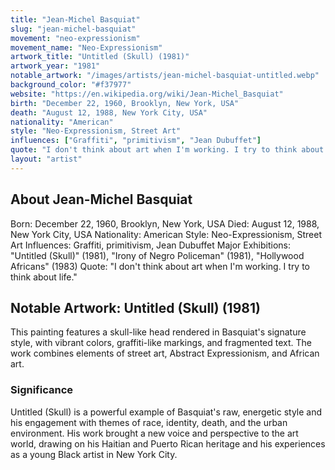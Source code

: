 ```yaml
---
title: "Jean-Michel Basquiat"
slug: "jean-michel-basquiat"
movement: "neo-expressionism"
movement_name: "Neo-Expressionism"
artwork_title: "Untitled (Skull) (1981)"
artwork_year: "1981"
notable_artwork: "/images/artists/jean-michel-basquiat-untitled.webp"
background_color: "#f37977"
website: "https://en.wikipedia.org/wiki/Jean-Michel_Basquiat"
birth: "December 22, 1960, Brooklyn, New York, USA"
death: "August 12, 1988, New York City, USA"
nationality: "American"
style: "Neo-Expressionism, Street Art"
influences: ["Graffiti", "primitivism", "Jean Dubuffet"]
quote: "I don't think about art when I'm working. I try to think about life."
layout: "artist"
---
```


## About Jean-Michel Basquiat

Born: December 22, 1960, Brooklyn, New York, USA Died: August 12, 1988, New York City, USA Nationality: American Style: Neo-Expressionism, Street Art Influences: Graffiti, primitivism, Jean Dubuffet Major Exhibitions: "Untitled (Skull)" (1981), "Irony of Negro Policeman" (1981), "Hollywood Africans" (1983) Quote: "I don't think about art when I'm working. I try to think about life."

## Notable Artwork: Untitled (Skull) (1981)

This painting features a skull-like head rendered in Basquiat's signature style, with vibrant colors, graffiti-like markings, and fragmented text. The work combines elements of street art, Abstract Expressionism, and African art.

### Significance

Untitled (Skull) is a powerful example of Basquiat's raw, energetic style and his engagement with themes of race, identity, death, and the urban environment. His work brought a new voice and perspective to the art world, drawing on his Haitian and Puerto Rican heritage and his experiences as a young Black artist in New York City.
